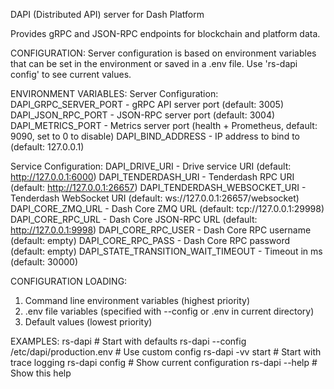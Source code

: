 DAPI (Distributed API) server for Dash Platform

Provides gRPC and JSON-RPC endpoints for blockchain and platform data.

CONFIGURATION:
Server configuration is based on environment variables that can be set in the 
environment or saved in a .env file. Use 'rs-dapi config' to see current values.

ENVIRONMENT VARIABLES:
Server Configuration:
  DAPI_GRPC_SERVER_PORT       - gRPC API server port (default: 3005)
  DAPI_JSON_RPC_PORT          - JSON-RPC server port (default: 3004)
  DAPI_METRICS_PORT           - Metrics server port (health + Prometheus, default: 9090, set to 0 to disable)
  DAPI_BIND_ADDRESS           - IP address to bind to (default: 127.0.0.1)

Service Configuration:
  DAPI_DRIVE_URI              - Drive service URI (default: http://127.0.0.1:6000)
  DAPI_TENDERDASH_URI         - Tenderdash RPC URI (default: http://127.0.0.1:26657)
  DAPI_TENDERDASH_WEBSOCKET_URI - Tenderdash WebSocket URI (default: ws://127.0.0.1:26657/websocket)
  DAPI_CORE_ZMQ_URL           - Dash Core ZMQ URL (default: tcp://127.0.0.1:29998)
  DAPI_CORE_RPC_URL           - Dash Core JSON-RPC URL (default: http://127.0.0.1:9998)
  DAPI_CORE_RPC_USER          - Dash Core RPC username (default: empty)
  DAPI_CORE_RPC_PASS          - Dash Core RPC password (default: empty)
  DAPI_STATE_TRANSITION_WAIT_TIMEOUT - Timeout in ms (default: 30000)

CONFIGURATION LOADING:
1. Command line environment variables (highest priority)
2. .env file variables (specified with --config or .env in current directory)
3. Default values (lowest priority)

EXAMPLES:
  rs-dapi                                    # Start with defaults
  rs-dapi --config /etc/dapi/production.env # Use custom config
  rs-dapi -vv start                          # Start with trace logging
  rs-dapi config                             # Show current configuration
  rs-dapi --help                             # Show this help
